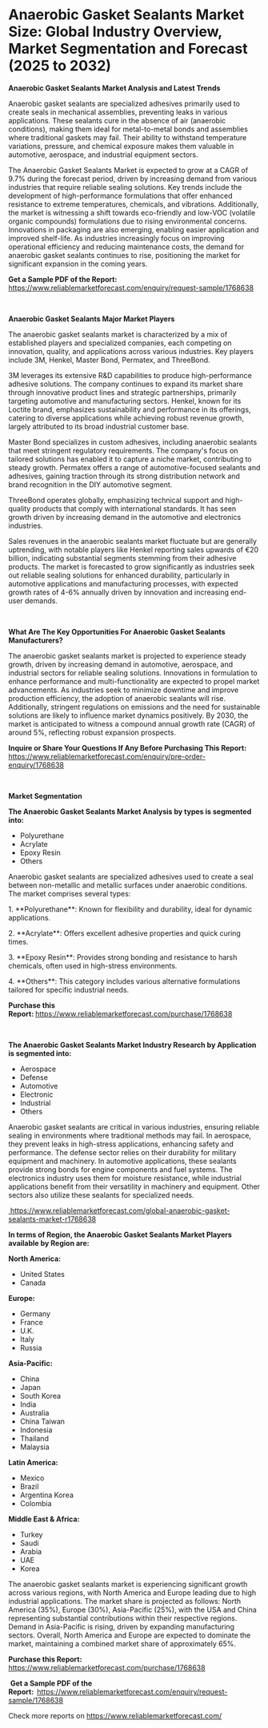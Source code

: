 <p><h1>Anaerobic Gasket Sealants Market Size: Global Industry Overview, Market Segmentation and Forecast (2025 to 2032)</h1></p><p><strong>Anaerobic Gasket Sealants Market Analysis and Latest Trends</strong></p>
<p><p>Anaerobic gasket sealants are specialized adhesives primarily used to create seals in mechanical assemblies, preventing leaks in various applications. These sealants cure in the absence of air (anaerobic conditions), making them ideal for metal-to-metal bonds and assemblies where traditional gaskets may fail. Their ability to withstand temperature variations, pressure, and chemical exposure makes them valuable in automotive, aerospace, and industrial equipment sectors.</p><p>The Anaerobic Gasket Sealants Market is expected to grow at a CAGR of 9.7% during the forecast period, driven by increasing demand from various industries that require reliable sealing solutions. Key trends include the development of high-performance formulations that offer enhanced resistance to extreme temperatures, chemicals, and vibrations. Additionally, the market is witnessing a shift towards eco-friendly and low-VOC (volatile organic compounds) formulations due to rising environmental concerns. Innovations in packaging are also emerging, enabling easier application and improved shelf-life. As industries increasingly focus on improving operational efficiency and reducing maintenance costs, the demand for anaerobic gasket sealants continues to rise, positioning the market for significant expansion in the coming years.</p></p>
<p><strong>Get a Sample PDF of the Report:&nbsp;</strong> <a href="https://www.reliablemarketforecast.com/enquiry/request-sample/1768638?utm_campaign=2042&utm_medium=2&utm_source=Github&utm_content=ia&utm_term=02022025&utm_id=anaerobic-gasket-sealants">https://www.reliablemarketforecast.com/enquiry/request-sample/1768638</a></p>
<p>&nbsp;</p>
<p><strong>Anaerobic Gasket Sealants Major Market Players</strong></p>
<p><p>The anaerobic gasket sealants market is characterized by a mix of established players and specialized companies, each competing on innovation, quality, and applications across various industries. Key players include 3M, Henkel, Master Bond, Permatex, and ThreeBond.</p><p>3M leverages its extensive R&D capabilities to produce high-performance adhesive solutions. The company continues to expand its market share through innovative product lines and strategic partnerships, primarily targeting automotive and manufacturing sectors. Henkel, known for its Loctite brand, emphasizes sustainability and performance in its offerings, catering to diverse applications while achieving robust revenue growth, largely attributed to its broad industrial customer base.</p><p>Master Bond specializes in custom adhesives, including anaerobic sealants that meet stringent regulatory requirements. The company's focus on tailored solutions has enabled it to capture a niche market, contributing to steady growth. Permatex offers a range of automotive-focused sealants and adhesives, gaining traction through its strong distribution network and brand recognition in the DIY automotive segment. </p><p>ThreeBond operates globally, emphasizing technical support and high-quality products that comply with international standards. It has seen growth driven by increasing demand in the automotive and electronics industries.</p><p>Sales revenues in the anaerobic sealants market fluctuate but are generally uptrending, with notable players like Henkel reporting sales upwards of €20 billion, indicating substantial segments stemming from their adhesive products. The market is forecasted to grow significantly as industries seek out reliable sealing solutions for enhanced durability, particularly in automotive applications and manufacturing processes, with expected growth rates of 4-6% annually driven by innovation and increasing end-user demands.</p></p>
<p>&nbsp;</p>
<p><strong>What Are The Key Opportunities For Anaerobic Gasket Sealants Manufacturers?</strong></p>
<p><p>The anaerobic gasket sealants market is projected to experience steady growth, driven by increasing demand in automotive, aerospace, and industrial sectors for reliable sealing solutions. Innovations in formulation to enhance performance and multi-functionality are expected to propel market advancements. As industries seek to minimize downtime and improve production efficiency, the adoption of anaerobic sealants will rise. Additionally, stringent regulations on emissions and the need for sustainable solutions are likely to influence market dynamics positively. By 2030, the market is anticipated to witness a compound annual growth rate (CAGR) of around 5%, reflecting robust expansion prospects.</p></p>
<p><strong>Inquire or Share Your Questions If Any Before Purchasing This Report:</strong> <a href="https://www.reliablemarketforecast.com/enquiry/pre-order-enquiry/1768638?utm_campaign=2042&utm_medium=2&utm_source=Github&utm_content=ia&utm_term=02022025&utm_id=anaerobic-gasket-sealants">https://www.reliablemarketforecast.com/enquiry/pre-order-enquiry/1768638</a></p>
<p>&nbsp;</p>
<p><strong>Market Segmentation</strong></p>
<p><strong>The Anaerobic Gasket Sealants Market Analysis by types is segmented into:</strong></p>
<p><ul><li>Polyurethane</li><li>Acrylate</li><li>Epoxy Resin</li><li>Others</li></ul></p>
<p><p>Anaerobic gasket sealants are specialized adhesives used to create a seal between non-metallic and metallic surfaces under anaerobic conditions. The market comprises several types: </p><p>1. **Polyurethane**: Known for flexibility and durability, ideal for dynamic applications. </p><p>2. **Acrylate**: Offers excellent adhesive properties and quick curing times. </p><p>3. **Epoxy Resin**: Provides strong bonding and resistance to harsh chemicals, often used in high-stress environments. </p><p>4. **Others**: This category includes various alternative formulations tailored for specific industrial needs.</p></p>
<p><strong>Purchase this Report:&nbsp;</strong><a href="https://www.reliablemarketforecast.com/purchase/1768638?utm_campaign=2042&utm_medium=2&utm_source=Github&utm_content=ia&utm_term=02022025&utm_id=anaerobic-gasket-sealants">https://www.reliablemarketforecast.com/purchase/1768638</a></p>
<p>&nbsp;</p>
<p><strong>The Anaerobic Gasket Sealants Market Industry Research by Application is segmented into:</strong></p>
<p><ul><li>Aerospace</li><li>Defense</li><li>Automotive</li><li>Electronic</li><li>Industrial</li><li>Others</li></ul></p>
<p><p>Anaerobic gasket sealants are critical in various industries, ensuring reliable sealing in environments where traditional methods may fail. In aerospace, they prevent leaks in high-stress applications, enhancing safety and performance. The defense sector relies on their durability for military equipment and machinery. In automotive applications, these sealants provide strong bonds for engine components and fuel systems. The electronics industry uses them for moisture resistance, while industrial applications benefit from their versatility in machinery and equipment. Other sectors also utilize these sealants for specialized needs.</p></p>
<p><a href="https://www.reliablemarketforecast.com/global-anaerobic-gasket-sealants-market-r1768638?utm_campaign=2042&utm_medium=2&utm_source=Github&utm_content=ia&utm_term=02022025&utm_id=anaerobic-gasket-sealants">&nbsp;https://www.reliablemarketforecast.com/global-anaerobic-gasket-sealants-market-r1768638</a></p>
<p><strong>In terms of Region, the Anaerobic Gasket Sealants Market Players available by Region are:</strong></p>
<p>
    <p> <strong> North America: </strong>
        <ul>
            <li>United States</li>
            <li>Canada</li>
        </ul>
        </p> 
    <p> <strong> Europe: </strong>
        <ul>
            <li>Germany</li>
            <li>France</li>
            <li>U.K.</li>
            <li>Italy</li>
            <li>Russia</li>
        </ul>
        </p> 
    <p> <strong> Asia-Pacific: </strong>
        <ul>
            <li>China</li>
            <li>Japan</li>
            <li>South Korea</li>
            <li>India</li>
            <li>Australia</li>
            <li>China Taiwan</li>
            <li>Indonesia</li>
            <li>Thailand</li>
            <li>Malaysia</li>
        </ul>
        </p> 
    <p> <strong> Latin America: </strong>
        <ul>
            <li>Mexico</li>
            <li>Brazil</li>
            <li>Argentina Korea</li>
            <li>Colombia</li>
        </ul>
        </p> 
    <p> <strong> Middle East & Africa: </strong>
        <ul>
            <li>Turkey</li>
            <li>Saudi</li>
            <li>Arabia</li>
            <li>UAE</li>
            <li>Korea</li>
        </ul>
    </p>
    </p>
<p><p>The anaerobic gasket sealants market is experiencing significant growth across various regions, with North America and Europe leading due to high industrial applications. The market share is projected as follows: North America (35%), Europe (30%), Asia-Pacific (25%), with the USA and China representing substantial contributions within their respective regions. Demand in Asia-Pacific is rising, driven by expanding manufacturing sectors. Overall, North America and Europe are expected to dominate the market, maintaining a combined market share of approximately 65%.</p></p>
<p><strong>Purchase this Report: </strong><a href="https://www.reliablemarketforecast.com/purchase/1768638?utm_campaign=2042&utm_medium=2&utm_source=Github&utm_content=ia&utm_term=02022025&utm_id=anaerobic-gasket-sealants">https://www.reliablemarketforecast.com/purchase/1768638</a></p>
<p>&nbsp;<strong>Get a Sample PDF of the Report:&nbsp;&nbsp;</strong><a href="https://www.reliablemarketforecast.com/enquiry/request-sample/1768638?utm_campaign=2042&utm_medium=2&utm_source=Github&utm_content=ia&utm_term=02022025&utm_id=anaerobic-gasket-sealants">https://www.reliablemarketforecast.com/enquiry/request-sample/1768638</a></p>
<p><strong></strong></p>
<p>Check more reports on <a href="https://www.reliablemarketforecast.com/?utm_campaign=2042&utm_medium=2&utm_source=Github&utm_content=ia&utm_term=02022025&utm_id=anaerobic-gasket-sealants">https://www.reliablemarketforecast.com/</a></p>